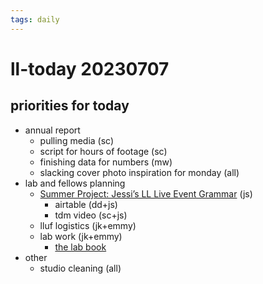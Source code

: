 ```yaml
---
tags: daily
---
```

# ll-today 20230707
## priorities for today
* annual report
    * pulling media (sc)
    * script for hours of footage (sc)
    * finishing data for numbers (mw)
    * slacking cover photo inspiration for monday (all)
* lab and fellows planning
    * [Summer Project: Jessi’s LL Live Event Grammar](/KKLnuTmWQeqdRjK_rGCJEQ) (js)
        * airtable (dd+js)
        * tdm video (sc+js)
    * lluf logistics (jk+emmy)
    * lab work (jk+emmy)
        * [the lab book](https://hackmd.io/@ll-summer-23/r13tuFkdh/https%3A%2F%2Fhackmd.io%2Fc%2Fr13tuFkdh%2Fedit%3Fedit)
* other
    * studio cleaning (all)